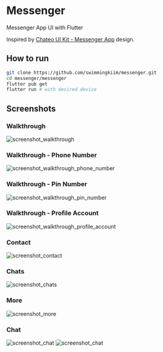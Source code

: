 # Messenger

Messenger App UI with Flutter

Inspired by [Chateo UI Kit - Messenger App](https://www.figma.com/community/file/980835105690634391) design.

## How to run
```bash
git clone https://github.com/swimmingkiim/messenger.git
cd messenger/messenger
flutter pub get
flutter run # with desired device
```

## Screenshots
### Walkthrough
![screenshot_walkthrough](https://github.com/swimmingkiim/messenger/blob/main/packages/messenger_etc/screenshots/screenshot_1.png?raw=true)
### Walkthrough - Phone Number
![screenshot_walkthrough_phone_number](https://github.com/swimmingkiim/messenger/blob/main/packages/messenger_etc/screenshots/screenshot_2.png?raw=true)
### Walkthrough - Pin Number
![screenshot_walkthrough_pin_number](https://github.com/swimmingkiim/messenger/blob/main/packages/messenger_etc/screenshots/screenshot_3.png?raw=true)
### Walkthrough - Profile Account
![screenshot_walkthrough_profile_account](https://github.com/swimmingkiim/messenger/blob/main/packages/messenger_etc/screenshots/screenshot_4.png?raw=true)
### Contact
![screenshot_contact](https://github.com/swimmingkiim/messenger/blob/main/packages/messenger_etc/screenshots/screenshot_5.png?raw=true)
### Chats
![screenshot_chats](https://github.com/swimmingkiim/messenger/blob/main/packages/messenger_etc/screenshots/screenshot_6.png?raw=true)
### More
![screenshot_more](https://github.com/swimmingkiim/messenger/blob/main/packages/messenger_etc/screenshots/screenshot_7.png?raw=true)
### Chat
![screenshot_chat](https://github.com/swimmingkiim/messenger/blob/main/packages/messenger_etc/screenshots/screenshot_8.png?raw=true)
![screenshot_chat](https://github.com/swimmingkiim/messenger/blob/main/packages/messenger_etc/screenshots/screenshot_9.png?raw=true)